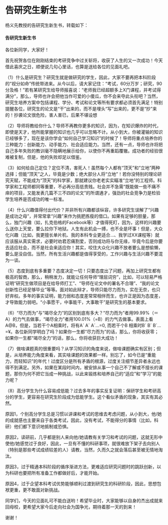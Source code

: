 # 告研究生新生书


杨义先教授的告研究生新生书，转载如下：

#### 告研究生新生书


各位新同学，大家好！

首先祝贺各位在刚刚结束的考研竞争中过关斩将，收获了人生的又一次成功！今天借此喜庆之日，顺便说几句心里话，也算是送给各位的见面礼吧。

（1）什么是研究生？研究生就是做研究的学生，因此，大家不要再把本科阶段的“视分如命”传统带进来。从今以后，请大家记住：“考试，60分万岁；研究，90分及格！”若有某研究生给导师报喜说：“老师我已经超额多上X门课程，并考试得满分”，那么，导师也许会把他当作可爱的小傻瓜，你不会来夺此头衔吧？当然，研究生培养方案中包括课程、学分、考试和论文等所有要求都必须首先满足！特别提醒各位，研究生的论文是“干”出来的，而不是埋头“写”出来的，更不是“抄”来的！抄袭论文很危险，害人害已，后果不堪设想

 

（2）导师将教给你什么？导师不再教你更多的知识，因为，在知识爆炸的时代，即使是天才，他所能掌握的知识也几乎可以忽略不计。从小到大，你被灌输的知识已经够多了，现在是该你学会“如何自己学习知识”的时候了！导师将重点培养你的三种能力：创新能力、动手能力、社会适应能力。当然，还有一点，导师也许将把自己多年失败的教训毫不隐瞒地展示给你，以使你不再重蹈覆辙。成功者的经验很难被复制，但是，他的失败却足以借鉴。

 

（3）如何给自己定位？定位不清，害死人！虽然每个人都有“顶天”和“立地”两种选择；但能“顶天”之人，毕竟是少数；绝大部分人将“立地”！若你没特别的理论研究天赋，不能成为“顶天”的科学家，那就建议你老老实实瞄准“立地”的工程师。科学家和工程师都同等重要，不必再分高低贵贱。社会并不急需“既能做一些不痛不痒的项目，又能发表几篇不三不四的论文”的所谓通才，强劲的社会竞争力是检验学生培养是否成功的唯一标准。

 

（4）什么兴趣值得付出代价？并非所有兴趣都该纵容，许多研究生误解了“兴趣是成功之母”，并常常拿“兴趣”来作为挑肥拣瘦的借口。如果有足够的胆量，那么，独门兴趣（如，扎克伯格的Facebook等）才值得死盯，因为，这样的兴趣要么送你上天堂，要么拉你下地狱。人生有此机会一搏，也不全是坏事！但是，大众化兴趣（比如，我更擅长单片机、我的本科专业更适合…、我学过XX课程等）就应该服从真实需求，必要时劝君忍痛割爱，否则成功将与你无缘，毕竟今后是你要去适应社会，而不是社会来适应你！其实，咬住大众化兴趣不放者要么是想偷懒，要么是没自信。当然，所有生活兴趣都是值得享受的，工作兴趣与生活兴趣不要混为一谈。

 

（5）态度到底有多重要？态度决定一切！只要态度出了问题，再加上研究生都有极高的智商，那么，稍稍发力，就能让任何导师“理屈词穷”，比如，可以轻易严格证明“研究生做项目是在给导师打工”、“导师在论文中的署名不合理”、“我的论文创新性已经足够毕业”等等。面对如此辩才，导师只能尽力而为，实在无奈，也只好弃权。多年的事实证明，能力弱和态度差常常相伴而生，也许正是因为态度差，才导致能力弱吧。“小事愿干，中事能干，大事敢干”是研究生的基本要求。

 

（6）“尽力而为”与“竭尽全力”的区别到底有多大？“尽力而为”者用99.99%（＝A）的力气去做事，“竭尽全力”者用100.01%（=B）的力气去做事。表面上看A@B，但是，当若干个A相乘时，将有A´ A´ A´…=0, 而若干个B 相乘时B´ B´ B´…=¥。各位新同学明白了吗？如果你一生都“尽力而为”的话，那么，你将收获零；如果你一生都“竭尽全力”的话，那么，你将收获巨大成功！

 

（7）做啥课题真的很重要吗？从学习知识的角度来说，做啥课题确实有区别；但是，从培养能力角度来看，其实啥课题的效果都一样。别忘了，如今已是“重能力，而轻知识”的年代！过度区分是所有矛盾的根源，过度关注细节差异者永远也得不到满足。另外，如果在某段时间内，被安排从事一个自己不了解或不擅长的课题，那你为何不把它当成一种挑战，以此来锻炼和培养自己的“适应”和“学习”的能力呢？

 

（8）高分学生为什么容易成低能？过去多年的事实反复证明：保研学生和考研高分的学生，更容易在研究生阶段成为低能学生。这个看似矛盾的现象，其实有其必然。

原因1，个别高分学生总是习惯以讲课和考试的思维去考虑问题，从小到大，他/她的成就感也主要来自于各类考试，因此，没有考试，不能得分的事情（比如，科研）他们都下意识地抵制或恐惧。

原因2，读研前，几乎都是别人来向他/她请教有关学习和考试的问题，这就无形中使他/她感觉过于良好，因此，一旦有不懂的科研事项，就很难放下架子去向别人（特别是那些考试成绩较差的人）请教，当然，久而久之就会落后甚至被无情地淘汰。

原因3，过于精通本科阶段的循序渐进方法，更难适应研究问题时的跳跃创新，以为科研也要把所有准备工作都做好后，才能开始。

原因4，过于企望本科考试优势能够顺利过渡到研究生的科研阶段，因此，思想包袱更重，更不敢面对新挑战。

同学们，今天的见面礼可不能白送哟！希望毕业时，大家能够以自身的杰出成就来回母校，更希望大家今后走向社会为国争光，期待着那一天的到来！

谢谢！

